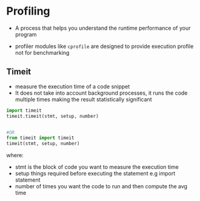 # Profiling

- A process that helps you understand the runtime performance of your program

- profiler modules like `cprofile` are designed to provide execution profile not for benchmarking


## Timeit

- measure the execution time of a code snippet
- It does not take into account background processes, it runs the code multiple times making the result statistically significant

```python
import timeit
timeit.timeit(stmt, setup, number)


#OR 
from timeit import timeit
timeit(stmt, setup, number)
```

where:

- stmt is the block of code you want to measure the execution time
- setup things required before executing the statement e.g import statement
- number of times you want the code to run and then compute the avg time